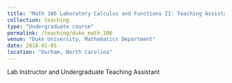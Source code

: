 ```yaml
---
title: "Math 106 Laboratory Calculus and Functions II: Teaching Assistant"
collection: teaching
type: "Undergraduate course"
permalink: /teaching/duke_math_106
venue: "Duke University, Mathematics Department"
date: 2018-01-05
location: "Durham, North Carolina"
---
```


Lab  Instructor and Undergraduate Teaching Assistant
